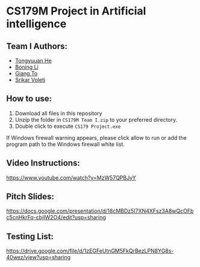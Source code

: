 # CS179M Project in Artificial intelligence

## Team I Authors:
* [Tongyuuan He](https://github.com/the1323)
* [Boning Li](https://github.com/BBBonnie)
* [Giang To](https://github.com/heerman7737)
* [Srikar Voleti](https://github.com/vsrikar08)

## How to use:

1. Download all files in this repository 
2. Unzip the folder in `CS179M Team I.zip` to your preferred directory.
3. Double click to execute `CS179 Project.exe` 

If Windows firewall warning appears, please click allow to run or add the program path to the Windows firewall white list.

## Video Instructions:
https://www.youtube.com/watch?v=MzW57QPBJyY

## Pitch Slides:
https://docs.google.com/presentation/d/18cMBDz5I7XN4XFsz3A8wQcOFbc5cnHkrFq-cbjIW2O4/edit?usp=sharing

## Testing List:
https://drive.google.com/file/d/1zEGFeUtnGM5FkQrBezLPN8YG8s-40wez/view?usp=sharing

